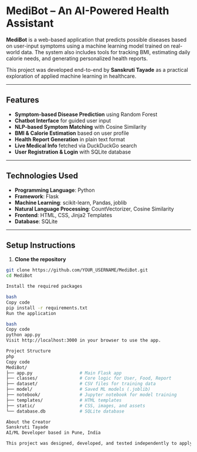 # MediBot – An AI-Powered Health Assistant

**MediBot** is a web-based application that predicts possible diseases based on user-input symptoms using a machine learning model trained on real-world data. The system also includes tools for tracking BMI, estimating daily calorie needs, and generating personalized health reports.

This project was developed end-to-end by **Sanskruti Tayade** as a practical exploration of applied machine learning in healthcare.

---

## Features

- **Symptom-based Disease Prediction** using Random Forest
- **Chatbot Interface** for guided user input
- **NLP-based Symptom Matching** with Cosine Similarity
- **BMI & Calorie Estimation** based on user profile
- **Health Report Generation** in plain text format
- **Live Medical Info** fetched via DuckDuckGo search
- **User Registration & Login** with SQLite database

---

## Technologies Used

- **Programming Language**: Python  
- **Framework**: Flask  
- **Machine Learning**: scikit-learn, Pandas, joblib  
- **Natural Language Processing**: CountVectorizer, Cosine Similarity  
- **Frontend**: HTML, CSS, Jinja2 Templates  
- **Database**: SQLite

---

## Setup Instructions

1. **Clone the repository**
```bash
git clone https://github.com/YOUR_USERNAME/MediBot.git
cd MediBot

Install the required packages

bash
Copy code
pip install -r requirements.txt
Run the application

bash
Copy code
python app.py
Visit http://localhost:3000 in your browser to use the app.

Project Structure
php
Copy code
MediBot/
├── app.py                  # Main Flask app
├── classes/                # Core logic for User, Food, Report
├── dataset/                # CSV files for training data
├── model/                  # Saved ML models (.joblib)
├── notebook/               # Jupyter notebook for model training
├── templates/              # HTML templates
├── static/                 # CSS, images, and assets
└── database.db             # SQLite database

About the Creator
Sanskruti Tayade
AI/ML Developer based in Pune, India

This project was designed, developed, and tested independently to apply machine learning in a meaningful domain. I focused not just on the accuracy of prediction, but also on user interaction, explainability, and practical health guidance.
